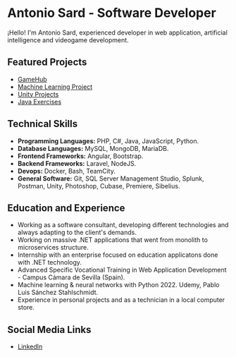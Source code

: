 # Antonio Sard - Software Developer

¡Hello! I'm Antonio Sard, experienced developer in web application, artificial intelligence and videogame development.

## Featured Projects

- [GameHub](https://github.com/AnSardG/GameHub)
- [Machine Learning Project](https://github.com/AnSardG/Machine_Learning_2022)
- [Unity Projects](https://github.com/AnSardG/Unity-learning)
- [Java Exercises](https://github.com/AnSardG/Java-exercises)
  
## Technical Skills

- **Programming Languages:** PHP, C#, Java, JavaScript, Python.
- **Database Languages:** MySQL, MongoDB, MariaDB.
- **Frontend Frameworks:** Angular, Bootstrap.
- **Backend Frameworks:** Laravel, NodeJS.
- **Devops:** Docker, Bash, TeamCity.
- **General Software:** Git, SQL Server Management Studio, Splunk, Postman, Unity, Photoshop, Cubase, Premiere, Sibelius.

## Education and Experience
- Working as a software consultant, developing different technologies and always adapting to the client's demands.
- Working on massive .NET applications that went from monolith to microservices structure.
- Internship with an enterprise focused on education applicatons done with .NET technology.
- Advanced Specific Vocational Training in Web Application Development - Campus Cámara de Sevilla (Spain).
- Machine learning & neural networks with Python 2022. Udemy, Pablo Luis Sánchez Stahlschmidt.
- Experience in personal projects and as a technician in a local computer store.

## Social Media Links

- [LinkedIn](https://www.linkedin.com/in/antoniosard/)
